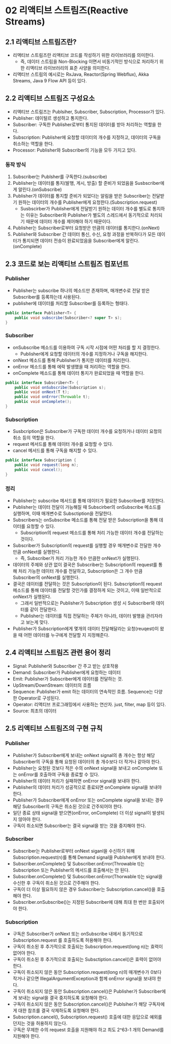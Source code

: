 # 02 리액티브 스트림즈(Reactive Streams)

## 2.1 리액티브 스트림즈란?

- 리액티브 스트림즈란 리액티브 코드를 작성하기 위한 라이브러리를 의미한다.
  - 즉, 데이터 스트림을 Non-Blocking 이면서 비동기적인 방식으로 처리하기 위한 리액티브 라이브러리의 표준 사양을 의미한다.
- 리액티브 스트림의 예시로는 RxJava, Reactor(Spring Webflux), Akka Streams, Java 9 Flow API 등이 있다.

## 2.2 리액티브 스트림즈 구성요소

- 리액티브 스트림즈는 Publsiher, Subscriber, Subscription, Processor가 있다.
- Publisher: 데이털르 생성하고 통지한다.
- Subscriber: 구독한 Publisher로부터 통지된 데이터를 받아 처리하는 역할을 한다.
- Subscription: Publisher에 요청할 데이터의 개수를 지정하고, 데이터의 구독을 취소하는 역할을 한다.
- Processor: Publisher와 Subscriber의 기능을 모두 가지고 있다.

### 동작 방식

1. Subscriber는 Publsher를 구독한다.(subscribe)
2. Publisher는 데이터를 통지(발행, 게시, 방출) 할 준비가 되었음을 Susbscriber에게 알린다.(onSubscribe)
3. Publisher가 데이터를 통지할 준비가 되었다는 알림을 받은 Subscriber는 전달받기 원하는 데이터의 개수를 Publisher에게 요청한다.(Subscription.request)
    - Susbscirber가 Publisher에게 전달받기 원하는 데이터 개수를 별도로 통지하는 이유는 Subscriber와 Publisher가 별도의 스레드에서 동기적으로 처리되기 때문에 데이터 개수를 제어해야 하기 때문이다.
4. Publisher는 Subscriber로부터 요청받은 만큼의 데이터를 통지한다.(onNext)
5. Publisher와 Subscriber 간 데이터 통신, 수신, 요청 과정을 반복하다가 모든 데이터가 통지되면 데이터 전송이 완료되었음을 Subscriber에게 알린다.(onComplete)

## 2.3 코드로 보는 리액티브 스트림즈 컴포넌트

### Publisher

- Publisher는 subscribe 하나의 메소드만 존재하며, 매개변수로 전달 받은 Subscriber를 등록하는데 사용된다.
- publisher에 데이터를 처리할 Subscriber를 등록하는 형태다.

```java
public interface Publisher<T> {
    public void subscribe(Subscriber<? super T> s);
}
```

### Subscriber

- onSubscribe 메소드를 이용하여 구독 시작 시점에 어떤 처리를 할 지 결정한다.
  - Publisher에게 요청할 데이터의 개수를 지정하거나 구독을 해지한다.
- onNext 메소드를 통해 Publisher가 통지한 데이터를 처리한다.
- onError 메소드를 통해 에락 발생했을 때 처리하는 역할을 한다.
- onComplete 메소드를 통해 데이터 통지가 완료되었을 때 역할을 한다.

```java
public interface Subscriber<T> {
    public void onSubscribe(Subscription s);
    public void onNext(T t);
    public void onError(Throwable t);
    public void onComplete();
}
```

### Subscription

- Susbcription은 Subscriber가 구독한 데이터 개수를 요청하거나 데이터 요청의 취소 등의 역할을 한다.
- request 메서드를 통해 데이터 개수를 요청할 수 있다.
- cancel 메서드를 통해 구독을 해지할 수 있다.

```java
public interface Subscription {
    public void request(long n);
    public void cancel();
}
```

### 정리

- Publisher는 subscribe 메서드를 통해 데이터가 필요한 Subscriber를 저장한다.
- Publisher는 데이터 전달이 가능해질 때 Subscirber의 onSubscribe 메소드를 실행하며, 이때 매개변수로 Subsctiption을 전달한다.
- Subscribers는 onSubscribe 메소드를 통해 전달 받은 Subscription을 통해 데이터를 요청할 수 있다.
  - Subscription의 request 메소드를 통해 처리 가능한 데이터 개수를 전달하는 것이다.
- Subscriber가 Subscription의 request를 실행할 경우 매개변수로 전달한 개수 만큼 onNext를 실행한다.
  - 즉, Subscriber가 처리 가능한 개수 만큼한 onNext가 실행된다.
- 데이터의 주체와 상관 없이 결국은 Subscriber는 Subscription의 request를 통해 처리 가능한 데이터 개수를 전달하고, Subscription은 그 개수 만큼 Subscriber의 onNext를 실행한다.
- 결국은 데이터를 전달하는 것은 Subscription이 된다. Subscription의 request 메소드를 통해 데이터를 전달할 것인가를 결정하게 되는 것이고, 이때 일반적으로 onNext가 실행된다.
  - 그래서 일반적으로는 Publisher가 Subscription 생성 시 Subscriber와 데이터를 같이 전달한다.
  - Publisher는 데이터를 직접 전달하는 주체가 아니라, 데이터 발행을 관리자라고 보는게 맞다.
- Publisher가 Subscription에게 몇개의 데이터 전달해달라는 요청(reuqest)이 왔을 때 어떤 데이터를 누구에게 전달할 지 지정해준다.

## 2.4 리액티브 스트림즈 관련 용어 정리

- Signal: Publisher와 Subscriber 간 주고 받는 상호작용
- Demand: Subscriber가 Publisher에게 요청하는 데이터
- Emit: Publisher가 Subscriber에게 데이터를 전달하는 것.
- UpStream/DownStream: 데이터의 흐름
- Sequence: Publisher가 emit 하는 데이터의 연속적인 흐름. Sequence는 다양한 Operator로 구성된다.
- Operator: 리액티브 프로그래밍에서 사용하는 연산자. just, filter, map 등이 있다.
- Source: 최초의 데이터

## 2.5 리액티브 스트림즈의 구현 규칙

### Publisher

- Publisher가 Subscriber에게 보내는 onNext signal의 총 개수는 항상 해당 Subscriber의 구독을 통해 요청된 데이터의 총 개수보다 더 작거나 같아야 한다.
- Publisher는 요청된 것보다 적은 수의 onNext signal을 보내고 onComplete 또는 onError를 호출하여 구독을 종료할 수 있다.
- Publisher의 데이터 처리가 실패하면 onError signal을 보내야 한다.
- Publisher의 데이터 처리가 성공적으로 종료되면 onComplete signal을 보내야 한다.
- Publisher가 Subscriber에게 onError 또는 onComplete signal을 보내는 경우 해당 Subscriber의 구독은 취소된 것으로 간주되어야 한다.
- 일단 종료 상태 signal을 받으면(onError, onComplete) 더 이상 signal이 발생되지 않아야 한다.
- 구독이 취소되면 Subscriber는 결국 signal을 받는 것을 중지해야 한다.

### Subscriber

- Subscriber는 Publisher로부터 onNext siganl을 수신하기 위해 Subscription.request(n)를 통해 Demand signal을 Publsher에게 보내야 한다.
- Subscriber.onComplete() 및 Subscriber.onError(Throwable t)는 Subscription 또는 Publisher의 메서드를 호출해서는 안 된다.
- Subscriber.onComplete() 및 Subscriber.onError(Thorwable t)는 signal을 수신한 후 구독이 취소된 것으로 간주해야 한다.
- 구독이 더 이상 필요하지 않은 경우 Subscriber는 Subscription.cancel()을 호출해야 한다.
- Subscriber.onSubscribe()는 지정된 Subscriber에 대해 최대 한 번만 호출되어야 한다.

### Subscription

- 구독은 Subscriber가 onNext 또는 onSubscribe 내에서 동기적으로 Subscription.request 를 호출하도록 허용해야 한다.
- 구독이 취소된 후 추가적으로 호출되는 Subscription.request(long n)는 효력이 없어야 한다.
- 구독이 취소된 후 추가적으로 호출되는 Subsctiption.cancel()은 효력이 없어야 한다.
- 구독이 취소되지 않은 동안 Subscription.request(long n)의 매개변수가 0보다 작거나 같으면 IllegalArgumentException과 함께 onError signal을 보내야 한다.
- 구독이 취소되지 않은 동안 Subscription.cancel()은 Publisher가 Subscriber에게 보내는 signal을 결국 중지하도록 요청해야 한다.
- 구독이 취소되지 않은 동안 Subscription.cancel()은 Publsiher가 해당 구독자에게 대한 참조를 결국 삭제하도록 요청해야 한다.
- Subscription.cancel(), Subscription.request() 호출에 대한 응답으로 예외를 던지는 것을 허용하지 않는다.
- 구독은 무제한 수의 request 호출을 지원해야 하고 최도 2^63-1 개의 Demand를 지원해야 한다.